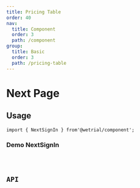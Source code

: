 ```yaml
---
title: Pricing Table
order: 40
nav:
  title: Component
  order: 3
  path: /component
group:
  title: Basic
  order: 3
  path: /pricing-table
---
```


# Next Page

## Usage

`import { NextSignIn } from'@wetrial/component'; `

### Demo NextSignIn

<code src="../demos/pricingTable/Basic" />

## API
